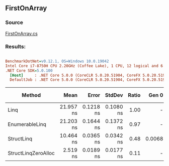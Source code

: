 ﻿## FirstOnArray

### Source
[FirstOnArray.cs](../../src/StructLinq.Benchmark/FirstOnArray.cs)

### Results:
``` ini

BenchmarkDotNet=v0.12.1, OS=Windows 10.0.19042
Intel Core i7-8750H CPU 2.20GHz (Coffee Lake), 1 CPU, 12 logical and 6 physical cores
.NET Core SDK=5.0.100
  [Host]     : .NET Core 5.0.0 (CoreCLR 5.0.20.51904, CoreFX 5.0.20.51904), X64 RyuJIT
  DefaultJob : .NET Core 5.0.0 (CoreCLR 5.0.20.51904, CoreFX 5.0.20.51904), X64 RyuJIT


```
|              Method |      Mean |     Error |    StdDev | Ratio |  Gen 0 | Gen 1 | Gen 2 | Allocated |
|-------------------- |----------:|----------:|----------:|------:|-------:|------:|------:|----------:|
|                Linq | 21.957 ns | 0.1218 ns | 0.1080 ns |  1.00 |      - |     - |     - |         - |
|      EnumerableLinq | 21.203 ns | 0.1644 ns | 0.1372 ns |  0.97 |      - |     - |     - |         - |
|          StructLinq | 10.464 ns | 0.0365 ns | 0.0342 ns |  0.48 | 0.0068 |     - |     - |      32 B |
| StructLinqZeroAlloc |  2.519 ns | 0.0189 ns | 0.0177 ns |  0.11 |      - |     - |     - |         - |
